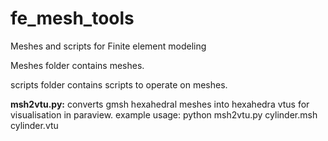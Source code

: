 # fe_mesh_tools
Meshes and scripts for Finite element modeling

Meshes folder contains meshes.

scripts folder contains scripts to operate on meshes.

**msh2vtu.py:** converts gmsh hexahedral meshes into hexahedra vtus for visualisation in paraview.
example usage: python msh2vtu.py cylinder.msh cylinder.vtu
